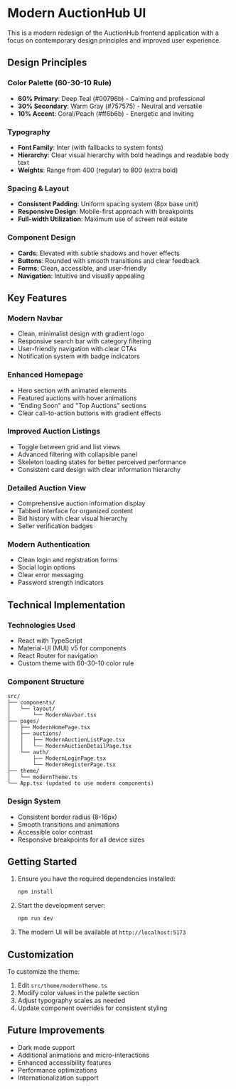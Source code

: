 # Modern AuctionHub UI

This is a modern redesign of the AuctionHub frontend application with a focus on contemporary design principles and improved user experience.

## Design Principles

### Color Palette (60-30-10 Rule)
- **60% Primary**: Deep Teal (#00796b) - Calming and professional
- **30% Secondary**: Warm Gray (#757575) - Neutral and versatile
- **10% Accent**: Coral/Peach (#ff6b6b) - Energetic and inviting

### Typography
- **Font Family**: Inter (with fallbacks to system fonts)
- **Hierarchy**: Clear visual hierarchy with bold headings and readable body text
- **Weights**: Range from 400 (regular) to 800 (extra bold)

### Spacing & Layout
- **Consistent Padding**: Uniform spacing system (8px base unit)
- **Responsive Design**: Mobile-first approach with breakpoints
- **Full-width Utilization**: Maximum use of screen real estate

### Component Design
- **Cards**: Elevated with subtle shadows and hover effects
- **Buttons**: Rounded with smooth transitions and clear feedback
- **Forms**: Clean, accessible, and user-friendly
- **Navigation**: Intuitive and visually appealing

## Key Features

### Modern Navbar
- Clean, minimalist design with gradient logo
- Responsive search bar with category filtering
- User-friendly navigation with clear CTAs
- Notification system with badge indicators

### Enhanced Homepage
- Hero section with animated elements
- Featured auctions with hover animations
- "Ending Soon" and "Top Auctions" sections
- Clear call-to-action buttons with gradient effects

### Improved Auction Listings
- Toggle between grid and list views
- Advanced filtering with collapsible panel
- Skeleton loading states for better perceived performance
- Consistent card design with clear information hierarchy

### Detailed Auction View
- Comprehensive auction information display
- Tabbed interface for organized content
- Bid history with clear visual hierarchy
- Seller verification badges

### Modern Authentication
- Clean login and registration forms
- Social login options
- Clear error messaging
- Password strength indicators

## Technical Implementation

### Technologies Used
- React with TypeScript
- Material-UI (MUI) v5 for components
- React Router for navigation
- Custom theme with 60-30-10 color rule

### Component Structure
```
src/
├── components/
│   └── layout/
│       └── ModernNavbar.tsx
├── pages/
│   ├── ModernHomePage.tsx
│   ├── auctions/
│   │   ├── ModernAuctionListPage.tsx
│   │   └── ModernAuctionDetailPage.tsx
│   └── auth/
│       ├── ModernLoginPage.tsx
│       └── ModernRegisterPage.tsx
├── theme/
│   └── modernTheme.ts
└── App.tsx (updated to use modern components)
```

### Design System
- Consistent border radius (8-16px)
- Smooth transitions and animations
- Accessible color contrast
- Responsive breakpoints for all device sizes

## Getting Started

1. Ensure you have the required dependencies installed:
   ```bash
   npm install
   ```

2. Start the development server:
   ```bash
   npm run dev
   ```

3. The modern UI will be available at `http://localhost:5173`

## Customization

To customize the theme:
1. Edit `src/theme/modernTheme.ts`
2. Modify color values in the palette section
3. Adjust typography scales as needed
4. Update component overrides for consistent styling

## Future Improvements

- Dark mode support
- Additional animations and micro-interactions
- Enhanced accessibility features
- Performance optimizations
- Internationalization support